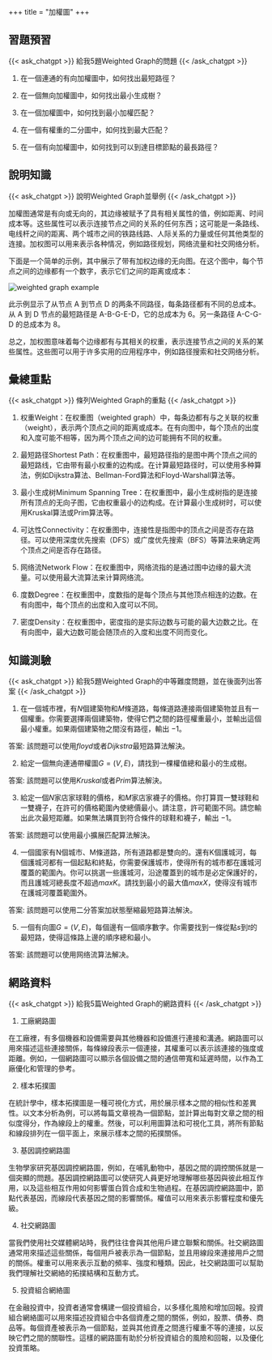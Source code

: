 +++
title = "加權圖"
+++
## 習題預習
{{< ask_chatgpt >}}
給我5題Weighted Graph的問題
{{< /ask_chatgpt >}}



1. 在一個連通的有向加權圖中，如何找出最短路徑？

2. 在一個無向加權圖中，如何找出最小生成樹？

3. 在一個加權圖中，如何找到最小加權匹配？

4. 在一個有權重的二分圖中，如何找到最大匹配？

5. 在一個有向加權圖中，如何找到可以到達目標節點的最長路徑？   

## 說明知識
{{< ask_chatgpt >}}
說明Weighted Graph並舉例
{{< /ask_chatgpt >}}



加權图通常是有向或无向的，其边缘被赋予了具有相关属性的值，例如距离、时间成本等。这些属性可以表示连接节点之间的关系的任何东西；这可能是一条路线、电线杆之间的距离、两个城市之间的铁路线路、人际关系的力量或任何其他类型的连接。加权图可以用来表示各种情况，例如路径规划，网络流量和社交网络分析。 

下面是一个简单的示例，其中展示了带有加权边缘的无向图。在这个图中，每个节点之间的边缘都有一个数字，表示它们之间的距离或成本：

![weighted graph example](https://cdn-images-1.medium.com/max/1600/1*YG0t3ifSNhJrRWfUNlKNXg.png)

此示例显示了从节点 A 到节点 D 的两条不同路径，每条路径都有不同的总成本。从 A 到 D 节点的最短路径是 A-B-G-E-D，它的总成本为 6。另一条路径 A-C-G-D 的总成本为 8。 

总之，加权图意味着每个边缘都有与其相关的权重，表示连接节点之间的关系的某些属性。这些图可以用于许多实用的应用程序中，例如路径搜索和社交网络分析。   

## 彙總重點
{{< ask_chatgpt >}}
條列Weighted Graph的重點
{{< /ask_chatgpt >}}



1. 权重Weight：在权重图（weighted graph）中，每条边都有与之关联的权重（weight），表示两个顶点之间的距离或成本。在有向图中，每个顶点的出度和入度可能不相等，因为两个顶点之间的边可能拥有不同的权重。 

2. 最短路径Shortest Path：在权重图中，最短路径指的是图中两个顶点之间的最短路线，它由带有最小权重的边构成。在计算最短路径时，可以使用多种算法，例如Dijkstra算法、Bellman-Ford算法和Floyd-Warshall算法等。

3. 最小生成树Minimum Spanning Tree：在权重图中，最小生成树指的是连接所有顶点的无向子图，它由权重最小的边构成。在计算最小生成树时，可以使用Kruskal算法或Prim算法等。

4. 可达性Connectivity：在权重图中，连接性是指图中的顶点之间是否存在路径。可以使用深度优先搜索（DFS）或广度优先搜索（BFS）等算法来确定两个顶点之间是否存在路径。

5. 网络流Network Flow：在权重图中，网络流指的是通过图中边缘的最大流量。可以使用最大流算法来计算网络流。

6. 度数Degree：在权重图中，度数指的是每个顶点与其他顶点相连的边数。在有向图中，每个顶点的出度和入度可以不同。

7. 密度Density：在权重图中，密度指的是实际边数与可能的最大边数之比。在有向图中，最大边数可能会随顶点的入度和出度不同而变化。   

## 知識測驗
{{< ask_chatgpt >}}
給我5題Weighted Graph的中等難度問題，並在後面列出答案
{{< /ask_chatgpt >}}



1. 在一個城市裡，有$N$個建築物和$M$條道路，每條道路連接兩個建築物並且有一個權重。你需要選擇兩個建築物，使得它們之間的路徑權重最小，並輸出這個最小權重。如果兩個建築物之間沒有路徑，輸出 $-1$。

答案: 該問題可以使用$floyd$或者$Dijkstra$最短路算法解決。

2. 給定一個無向連通帶權圖$G=(V,E)$，請找到一棵權值總和最小的生成樹。

答案: 該問題可以使用$Kruskal$或者$Prim$算法解決。

3. 給定一個$N$家店家球鞋的價格，和$M$家店家襪子的價格。你打算買一雙球鞋和一雙襪子，在許可的價格範圍內使總價最小。請注意，許可範圍不同。請您輸出此次最短距離。如果無法購買到符合條件的球鞋和襪子，輸出 $-1$。

答案: 該問題可以使用最小擴展匹配算法解決。

4. 一個國家有$\text{N}$個城市、$\text{M}$條道路，所有道路都是雙向的。還有$\text{K}$個護城河，每個護城河都有一個起點和終點，你需要保護城市，使得所有的城市都在護城河覆蓋的範圍內。你可以挑選一些護城河，沿途覆蓋到的城市是必定保護好的，而且護城河總長度不超過$maxK$。請找到最小的最大值$maxX$，使得沒有城市在護城河覆蓋範圍外。 

答案: 該問題可以使用二分答案加狀態壓縮最短路算法解決。

5. 一個有向圖$G=(V,E)$，每個邊有一個順序數字。你需要找到一條從點$s$到$t$的最短路，使得這條路上邊的順序總和最小。

答案: 該問題可以使用网络流算法解决。   

## 網路資料
{{< ask_chatgpt >}}
給我5篇Weighted Graph的網路資料
{{< /ask_chatgpt >}}



1. 工廠網路圖

在工廠裡，有多個機器和設備需要與其他機器和設備進行連接和溝通。網路圖可以用來描述這些連接關係，每條線段表示一個連接，其權重可以表示該連接的強度或距離。例如，一個網路圖可以顯示各個設備之間的通信帶寬和延遲時間，以作為工廠優化和管理的參考。

2. 樣本拓撲圖

在統計學中，樣本拓撲圖是一種可視化方式，用於展示樣本之間的相似性和差異性。以文本分析為例，可以將每篇文章視為一個節點，並計算出每對文章之間的相似度得分，作為線段上的權重。然後，可以利用圖算法和可視化工具，將所有節點和線段排列在一個平面上，來展示樣本之間的拓撲關係。

3. 基因調控網路圖

生物學家研究基因調控網路圖，例如，在哺乳動物中，基因之間的調控關係就是一個突顯的問題。基因調控網路圖可以使研究人員更好地理解哪些基因與彼此相互作用，以及這些相互作用如何影響蛋白質合成和生物過程。在基因調控網路圖中，節點代表基因，而線段代表基因之間的影響關係。權值可以用來表示影響程度和優先級。

4. 社交網路圖

當我們使用社交媒體網站時，我們往往會與其他用戶建立聯繫和關係。社交網路圖通常用來描述這些關係，每個用戶被表示為一個節點，並且用線段來連接用戶之間的關係。權重可以用來表示互動的頻率、強度和種類。因此，社交網路圖可以幫助我們理解社交網絡的拓撲結構和互動方式。

5. 投資組合網絡圖

在金融投資中，投資者通常會構建一個投資組合，以多樣化風險和增加回報。投資組合網絡圖可以用來描述投資組合中各個資產之間的關係，例如，股票、債券、商品等。每個資產被表示為一個節點，並與其他資產之間進行權重不等的連接，以反映它們之間的關聯性。這樣的網路圖有助於分析投資組合的風險和回報，以及優化投資策略。   

